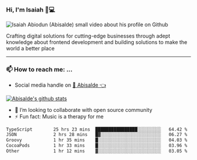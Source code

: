 ### Hi, I'm Isaiah 🌻💻

<img src="https://res.cloudinary.com/abisalde/image/upload/c_scale,h_311,w_816/v1616039512/Abisalde_github.gif" alt="Isaiah Abiodun (Abisalde) small video about his profile on Github">

Crafting digital solutions for cutting-edge businesses through adept knowledge about frontend development and building solutions to make the world a better place
<hr>

### 📫 How to reach me: ...
- Social media handle on <a href="https://twitter.com/abisalde">🔔  Abisalde   👈</a>


[![Abisalde's github stats](https://github-readme-stats.vercel.app/api?username=abisalde)](https://github.com/abisalde/github-readme-stats)

- 👯 I’m looking to collaborate with open source community
- ⚡ Fun fact: Music is a therapy for me


<!--
**abisalde/Abisalde** is a ✨ _special_ ✨ repository because its `README.md` (this file) appears on your GitHub profile.

Here are some ideas to get you started:


- 👯 I’m looking to collaborate with open source community
- 🤔 I’m looking for help with ...
- 💬 Ask me about ...
- 📫 How to reach me: ...
- 😄 Pronouns: ...
- ⚡ Fun fact: ...
-->

<!--START_SECTION:waka-->

```txt
TypeScript        25 hrs 23 mins  ████████████████░░░░░░░░░   64.42 %
JSON              2 hrs 28 mins   █▓░░░░░░░░░░░░░░░░░░░░░░░   06.27 %
Groovy            1 hr 35 mins    █░░░░░░░░░░░░░░░░░░░░░░░░   04.03 %
CocoaPods         1 hr 33 mins    █░░░░░░░░░░░░░░░░░░░░░░░░   03.96 %
Other             1 hr 12 mins    ▓░░░░░░░░░░░░░░░░░░░░░░░░   03.05 %
```

<!--END_SECTION:waka-->

